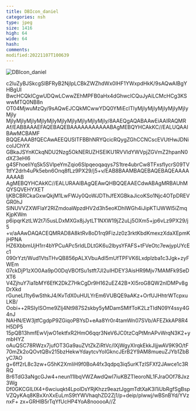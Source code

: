 ```yaml
---
title: DBIcon_daniel
categories: nsh
type: jpeg
size: 1416
high: 64
wide: 64
hash: 
comments: 
modified:20221107T100639
---
```

![DBIcon_daniel][1]

[1]: data:image/png;base64,/9j/4AAQSkZJRgABAQEAYABgAAD//gA+Q1JFQVRPUjogZ2QtanBlZyB2MS4wICh1
c2luZyBJSkcgSlBFRyB2NjIpLCBkZWZhdWx0IHF1YWxpdHkK/9sAQwAIBgYHBgUI
BwcHCQkICgwUDQwLCwwZEhMPFB0aHx4dGhwcICQuJyAiLCMcHCg3KSwwMTQ0NB8n
OT04MjwuMzQy/9sAQwEJCQkMCwwYDQ0YMiEcITIyMjIyMjIyMjIyMjIyMjIyMjIy
MjIyMjIyMjIyMjIyMjIyMjIyMjIyMjIyMjIyMjIy/8AAEQgAQABAAwEiAAIRAQMR
Af/EAB8AAAEFAQEBAQEBAAAAAAAAAAABAgMEBQYHCAkKC//EALUQAAIBAwMCBAMF
BQQEAAABfQECAwAEEQUSITFBBhNRYQcicRQygZGhCCNCscEVUtHwJDNicoIJChYX
GBkaJSYnKCkqNDU2Nzg5OkNERUZHSElKU1RVVldYWVpjZGVmZ2hpanN0dXZ3eHl6
g4SFhoeIiYqSk5SVlpeYmZqio6Slpqeoqaqys7S1tre4ubrCw8TFxsfIycrS09TV
1tfY2drh4uPk5ebn6Onq8fLz9PX29/j5+v/EAB8BAAMBAQEBAQEBAQEAAAAAAAAB
AgMEBQYHCAkKC//EALURAAIBAgQEAwQHBQQEAAECdwABAgMRBAUhMQYSQVEHYXET
IjKBCBRCkaGxwQkjM1LwFWJy0QoWJDThJfEXGBkaJicoKSo1Njc4OTpDREVGR0hJ
SlNUVVZXWFlaY2RlZmdoaWpzdHV2d3h5eoKDhIWGh4iJipKTlJWWl5iZmqKjpKWm
p6ipqrKztLW2t7i5usLDxMXGx8jJytLT1NXW19jZ2uLj5OXm5+jp6vLz9PX29/j5
+v/aAAwDAQACEQMRAD8A8ktRv8oD1rq9FizJz0z3rktKbdKmexzXdaXEpmKjHPNA
HZ6XbbmUjH1rr4bYPCuAPc5rldLDLtGK6u2lbysYFAFS+tFVeOtc7ewjypUYcEc1
090rYzt/Wud1VtsTHvQB856pALXVbuAdI5mUfTPFVK6Lxdplzba1c3Jgk+zyFWEm
07ckDjP1zXO0Aa9pO0DqVBOfSu1stft7JI2uIHDEY3AisHR9Mjv7MAMFk9SeDXT6
V4ZjhuY7ia1bMY6EfK2DkZ7HkCgDr9H162uEZ42B+XI5roG8QW2nIDMPv8gDrXkd
rGuneLI1ty6wSthkJ4/KvTdX0uHULYrEm6VUBQE9aAKz+OrfUJHhtrWTcpxuLKB/
Oobi++2RSIylSOme9Zlj4Nt987S2skby5yMDamSMlfToK2LzTIdN09Y4ssy4G4nJ
NAHN/EW3jtfCgdpP9ZGiqoPBYsD+eAa8Yr0r4tamWn07SVb/AFEZkkAP8R4H5DP5
15pQB13hmfEwVjwO1ektfxR2HmO6qqr3NeV6JC0tzCqPtMnAPvWrqN3K2+ymbHYZ
oAuQSC78RWzx7jufOT3Ga9auZVtZkZiRtVc/lXjWgyXlrqkEkkJljjwAV9K9O/tF
70mZk2oQOvtQBv215bzHekwYdaytcvYoIGkncJErB2Y9AM8mueuZJYb1ZbByC7AO
g+6ff2rL8c3zw+G5hK2XmIiH9f0BoA4fx3qdpq3iq5urKTzISFXf2JAwce1c3RRQ
Br6TdG3aNgcGJw4+neun11IbqVWZAwdQwI7iuKBZTleoroNL1FJraOOf78Jxz3Wg
Df0GKCGILIX4+6wciuqkt4LpolDsYRjKhzz9eaztJggmTdtXaK3I1iUbRgfSgBsp
VZQyKAq8KBxXnXxEuLmS9tYWVhaqhZD2Zj1/p+deip/plwwj/wBSnBYd/YVznxF+
zx+GRHIB5rTqYfUcHP4YoA8nooooA//Z
